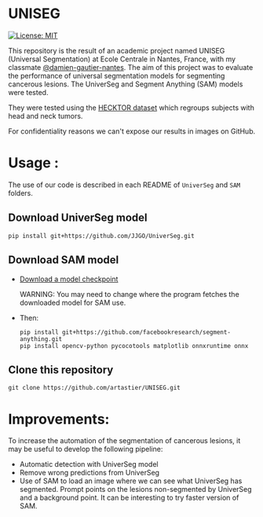 # UNISEG

[![License: MIT](https://img.shields.io/badge/License-MIT-yellow.svg)](https://opensource.org/licenses/MIT)

This repository is the result of an academic project named UNISEG (Universal Segmentation) at Ecole Centrale in
Nantes, France, with my classmate [@damien-gautier-nantes](https://github.com/damien-gautier-nantes). The aim of this project was to evaluate the performance of
universal segmentation models for segmenting cancerous lesions. The UniverSeg and Segment Anything (SAM) models were
tested.

They were tested using the [HECKTOR dataset](https://hecktor.grand-challenge.org/) which regroups subjects with head and
neck tumors.

For confidentiality reasons we can't expose our results in images on GitHub.

# Usage :
The use of our code is described in each README of ```UniverSeg``` and ```SAM``` folders.
## Download UniverSeg model

```shell
pip install git+https://github.com/JJGO/UniverSeg.git
```

## Download SAM model

- [Download a model checkpoint](https://github.com/facebookresearch/segment-anything?tab=readme-ov-file#model-checkpoints)

  WARNING: You may need to change where the program fetches the downloaded model for SAM use.
- Then:
    ```shell
    pip install git+https://github.com/facebookresearch/segment-anything.git
    pip install opencv-python pycocotools matplotlib onnxruntime onnx
    ```

## Clone this repository

```shell
git clone https://github.com/artastier/UNISEG.git
```

# Improvements:

To increase the automation of the segmentation of cancerous lesions, it may be useful to develop the following pipeline:

- Automatic detection with UniverSeg model
- Remove wrong predictions from UniverSeg
- Use of SAM to load an image where we can see what UniverSeg has segmented. Prompt points on the lesions
  non-segmented by UniverSeg and a background point. It can be interesting to try faster version of SAM.

